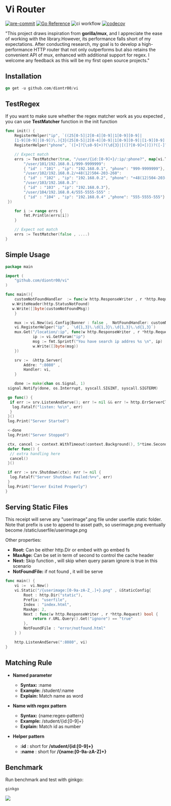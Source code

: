 # Vi Router

[![pre-commit](https://img.shields.io/badge/pre--commit-enabled-brightgreen?logo=pre-commit)](https://github.com/pre-commit/pre-commit)
[![Go Reference](https://pkg.go.dev/badge/github.com/diontr00/vi.svg)](https://pkg.go.dev/github.com/diontr00/vi)
![ci workflow](https://github.com/diontr00/vi/actions/workflows/ci.yml/badge.svg)
[![codecov](https://codecov.io/gh/diontr00/vi/graph/badge.svg?token=bPz6VDXHae)](https://codecov.io/gh/diontr00/vi)

"This project draws inspiration from **gorilla/mux**, and I appreciate
the ease of working with the library.However, its performance
falls short of my expectations. After conducting research, my goal
is to develop a high-performance HTTP router that not only
outperforms but also retains the convenient API of mux,
enhanced with additional support for regex. I welcome any feedback
as this will be my first open source projects."

## Installation

```go
go get -u github.com/diontr00/vi
```

## TestRegex

If you want to make sure whether the regex matcher work as you expected , you can use **TestMatcher** function in the init function

```go
func init() {
    RegisterHelper("ip", `((25[0-5]|2[0-4][0-9]|1[0-9][0-9]|
    [1-9][0-9]|[0-9])\.){3}(25[0-5]|2[0-4][0-9]|1[0-9][0-9]|[1-9][0-9]|[0-9])`)
    RegisterHelper("phone", `([+]?[\s0-9]+)?(\d{3}|[(]?[0-9]+[)])?([-]?[\s]?[0-9])+`)

    // Expect match
    errs := TestMatcher(true, "/user/{id:[0-9]+}/:ip/:phone?", map[vi.TestUrl]vi.TestResult{
        "/user/101/192.168.0.1/999-9999999":
        { "id" : "101" , "ip": "192.168.0.1", "phone": "999-9999999"},
        "/user/102/192.168.0.2/+48(12)504-203-260":
        { "id" : "102" , "ip": "192.168.0.2", "phone": "+48(12)504-203-260"},
        "/user/103/192.168.0.3":
        { "id" : "103" , "ip": "192.168.0.3"},
        "/user/104/192.168.0.4/555-5555-555" :
        { "id" : "104" , "ip": "192.168.0.4" ,"phone": "555-5555-555"}
 })

    for i := range errs {
        fmt.Println(errs[i])
    }

    // Expect not match
    errs := TestMatcher(false , ....)
}
```

## Simple Usage

```go
package main

import (
    "github.com/diontr00/vi"
)

func main(){
    customNotFoundHandler  := func(w http.ResponseWriter , r *http.Request) {
   w.WriteHeader(http.StatusNotFound)
   w.Write([]byte(customNotFoundMsg))
    }

    mux := vi.New(&vi.Config{Banner : false ,  NotFoundHandler: customNotFoundHandler})
    vi.RegisterHelper("ip" , `\d{1,3}\.\d{1,3}\.\d{1,3}\.\d{1,3}`)
    mux.Get("/location/:ip", func(w http.ResponseWriter , r *http.Request){
            ip := vi.GetParam("ip")
            msg := fmt.Sprintf("You have search ip addres %s \n", ip)
            w.Write([]byte(msg))
    })

    srv :=  &http.Server{
        Addre: ":8080" ,
        Handler: vi,
    }

    done := make(chan os.Signal, 1)
 signal.Notify(done, os.Interrupt, syscall.SIGINT, syscall.SIGTERM)

 go func() {
  if err := srv.ListenAndServe(); err != nil && err != http.ErrServerClosed {
   log.Fatalf("listen: %s\n", err)
  }
 }()
 log.Print("Server Started")

 <-done
 log.Print("Server Stopped")

 ctx, cancel := context.WithTimeout(context.Background(), 5*time.Second)
 defer func() {
  // extra handling here
  cancel()
 }()

 if err := srv.Shutdown(ctx); err != nil {
  log.Fatalf("Server Shutdown Failed:%+v", err)
 }
 log.Print("Server Exited Properly")
}

```

## Serving Static Files

This receipt will serve any "userimage".png file under userfile static folder.
Note that prefix is use to append to asset path, so userimage.png eventually
become /static/userfile/userimage.png

Other properties:

- **Root:** Can be either http.Dir or embed with go embed fs
- **MaxAge:** Can be set in term of second to control the cache header
- **Next:** Skip function , will skip when query param ignore is true in this scenario
- **NotFoundFile:** if not found , it will be serve

```go
func main() {
    vi :=  vi.New()
    vi.Static("/{userimage:[0-9a-zA-Z_.]+}.png" , &StaticConfig{
        Root : http.Dir("static"),
        Prefix: "userfile",
        Index : "index.html",
        MaxAge: 2,
        Next : func(w http.ResponseWriter , r *http.Request) bool {
            return r.URL.Query().Get("ignore") == "true"
        },
        NotFoundFile : "error/notfound.html"
    } )

    http.ListenAndServe(":8080", vi)
}


```

## Matching Rule

- **Named parameter**

  - **Syntax:** :name
  - **Example:** /student/:name
  - **Explain:** Match name as word

- **Name with regex pattern**

  - **Syntax:** {name:regex-pattern}
  - **Example:** /student/{id:[0-9]+}
  - **Explain:** Match id as number

- **Helper pattern**
  - **:id** : short for **/student/{id:[0-9]+}**
  - **:name** : short for **/{name:[0-9a-zA-Z]+}**

## Benchmark

Run benchmark and test with ginkgo:

```
ginkgo
```

![](https://i.imgur.com/sxkEBvu.png)
